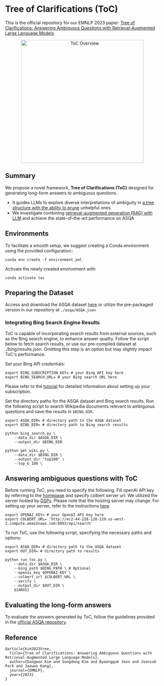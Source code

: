 #  Tree of Clarifications (ToC)

This is the official repository for our EMNLP 2023 paper:
[Tree of Clarifications: Answering Ambiguous Questions with Retrieval-Augmented Large Language Models](https://arxiv.org/abs/2310.14696)

<div align="center">
  <img alt="ToC Overview" src="https://github.com/gankim/tree-of-clarifications/blob/main/assets/overview.png" width="400px">
</div>

## Summary
We propose a novel framework, <b>Tree of Clarifications (ToC)</b> designed for generating long-form answers to ambiguous questions.
- It guides LLMs to explore diverse interpretations of ambiguity in <u>a tree structure with the ability to prune</u> unhelpful ones
-  We investigate combining <u>retrieval-augmented generation (RAG) with LLM</u> and achieve the state-of-the-art performance on ASQA

## Environments

To facilitate a smooth setup, we suggest creating a Conda environment using the provided configuration::
```
conda env create -f environment.yml
```

Activate the newly created environment with:
```
conda activate toc
```

## Preparing the Dataset
Access and download the ASQA dataset [here](https://github.com/google-research/language/tree/master/language/asqa) or utilize the pre-packaged version in our repository at `./asqa/ASQA.json`

### Integrating Bing Search Engine Results
ToC is capable of incorporating search results from external sources, such as the Bing search engine, to enhance answer quality. Follow the script below to fetch search results, or use our pre-compiled dataset at ./bing/results.json. Omitting this step is an option but may slightly impact ToC's performance.

Set your Bing API credentials:

```
export BING_SUBSCRIPTION_KEY= # your Bing API key here
export BING_SEARCH_URL= # your Bing search URL here
```

Please refer to the [tutorial](https://levelup.gitconnected.com/api-tutorial-how-to-use-bing-web-search-api-in-python-4165d5592a7e) for detailed information about setting up your subscription.

Set the directory paths for the ASQA dataset and Bing search results. Run the following script to search Wikipedia documents relevant to ambiguous questions and save the results in `$BING_DIR`.

```
export ASQA_DIR= # directory path to the ASQA dataset
export BING_DIR= # directory path to Bing search results

python bing_search.py \
    --data_dir $ASQA_DIR \
    --output_dir $BING_DIR

python get_wiki.py \
    --data_dir $BING_DIR \
    --output_dir "top100" \
    --top_k 100 \
```

## Answering ambiguous questions with ToC

Before running ToC, you need to specify the following. Fill openAI API key by referring to the [homepage](https://openai.com/) and specify colbert server url. We utilized the server hosted by [DSPy](https://github.com/stanfordnlp/dspy). Please note that the hosting server may change. For setting up your server, refer to the instructions [here](https://github.com/stanford-futuredata/ColBERT#running-a-lightweight-colbertv2-server)
```
export OPENAI_KEY= # your OpenAI API key here
export COLBERT_URL= 'http://ec2-44-228-128-229.us-west-2.compute.amazonaws.com:8893/api/search' 
```

To run ToC, use the following script, specifying the necessary paths and options:

```
export ASQA_DIR= # directory path to the ASQA dataset
export OUT_DIR= # directory path to results

python run_toc.py \
    --data_dir $ASQA_DIR \
    --bing_path $BING_PATH \ # Optional
    --openai_key $OPENAI_KEY \
    --colbert_url $COLBERT_URL \
    --verify \
    --output_dir $OUT_DIR \
    ${ARGS}
```

## Evaluating the long-form answers

To evaluate the answers generated by ToC, follow the guidelines provided in the [official ASQA repository](https://github.com/google-research/language/tree/master/language/asqa).

## Reference
```
@article{kim2023tree,
  title={Tree of Clarifications: Answering Ambiguous Questions with Retrieval-Augmented Large Language Models},
  author={Gangwoo Kim and Sungdong Kim and Byeongguk Jeon and Joonsuk Park and Jaewoo Kang},
  journal={EMNLP},
  year={2023}
}
```

